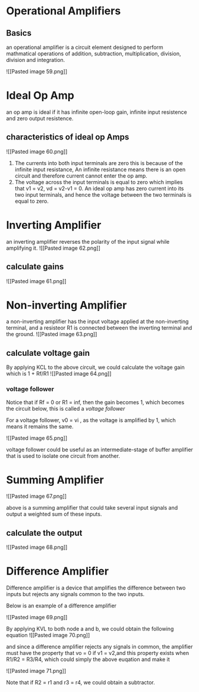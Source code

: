# Operational Amplifiers

## Basics
an operational amplifier is a circuit element designed to perform mathmatical operations of addition, subtraction, multiplication, division, division and integration.

![[Pasted image 59.png]]


# Ideal Op Amp
an op amp is ideal if it has infinite open-loop gain, infinite input resistence and zero output resistence.

## characteristics of ideal op Amps
![[Pasted image 60.png]]
1. The currents into both input terminals are zero
this is because of the infinite input resistance, An infinite resistance means there is an open circuit and therefore current cannot enter the op amp.
2. The voltage across the input terminals is equal to zero 
which implies that v1 = v2, vd = v2-v1 = 0. An ideal op amp has zero current into its two input terminals, and hence the voltage between the two terminals is equal to zero.

# Inverting Amplifier
an inverting amplifier reverses the polarity of the input signal while amplifying it.
![[Pasted image 62.png]]

## calculate gains
![[Pasted image 61.png]]

# Non-inverting Amplifier
a non-inverting amplifier has the input voltage applied at the non-inverting terminal, and a resisteor R1 is connected between the inverting terminal and the ground. 
![[Pasted image 63.png]]

## calculate voltage gain
By applying KCL to the above circuit, we could calculate the voltage gain which is 1 + Rf/R1
![[Pasted image 64.png]]

### voltage follower
Notice that if Rf = 0 or R1 = inf, then the gain becomes 1, which becomes the circuit below, this is called a *voltage follower*

For a voltage follower, v0 = vi , as the voltage is amplified by 1, which means it remains the same.

![[Pasted image 65.png]]

voltage follower could be useful as an intermediate-stage of buffer amplifier that is used to isolate one circuit from another. 


# Summing Amplifier
![[Pasted image 67.png]]

above is a summing amplifier that could take several input signals and output a weighted sum of these inputs.

## calculate the output

![[Pasted image 68.png]]



# Difference Amplifier
Difference amplifier is a device that amplifies the difference between two inputs but rejects any signals common to the two inputs.

Below is an example of a difference amplifier

![[Pasted image 69.png]]

By applying KVL to both node a and b, we could obtain the following equation
![[Pasted image 70.png]]

and since a difference amplifier rejects any signals in common, the amplifier must have the property that vo = 0 if v1 = v2,and this property exists when
R1/R2 = R3/R4, which could simply the above euqation and make it 

![[Pasted image 71.png]]

Note that if R2 = r1 and r3 = r4, we could obtain a subtractor. 




